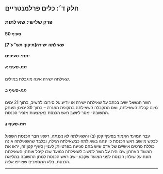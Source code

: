 ## חלק ד׳: כלים פרלמנטריים

### פרק שלישי: שאילתות

#### סעיף 50

**שאילתה ישירה[תיקון: תש״ע־7]**



#### תתי-סעיפים:

##### תת-סעיף א

שאילתה ישירה אינה מוגבלת במילים.

##### תת-סעיף ב

השר הנשאל 
ישיב בכתב על שאילתה ישירה או יודיע על סירובו להשיב, בתוך 21 ימים מיום 
קבלת השאילתה, ואם התקבלה השאילתה בתקופת הפגרה – בתוך 30 ימים; העתק 
התשובה יימסר ליושב ראש הכנסת באמצעות מזכיר הכנסת.

##### תת-סעיף ג

עבר המועד 
האמור בסעיף קטן (ב) והשאילתה לא נענתה, רשאי חבר הכנסת השואל לבקש מיושב 
ראש הכנסת כי ינהגו בשאילתה כבשאילתה רגילה, ובלבד שהשאילתה אינה כוללת 
פרטים אישיים של אדם שיש בהם פגיעה בפרטיות; לעניין סעיף קטן זה, יראו את 
המועד האחרון שבו היה על השר להשיב לשאילתה כמועד שבו קיבל אותה; השאילתה 
תונח על שולחן הכנסת לפני המועד שקבע יושב ראש הכנסת למתן התשובה במליאת 
הכנסת, בלא המסמכים שצורפו אליה.

----

